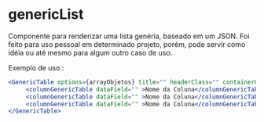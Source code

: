 # genericList
Componente para renderizar uma lista genéria, baseado em um JSON. Foi feito para uso pessoal em determinado projeto, porém, 
pode servir como idéia ou até mesmo para algum outro caso de uso.


Exemplo de uso : 

```jsx
<GenericTable options={arrayObjetos} title="" headerClass="" containerClass="">            
     <columnGenericTable dataField="" >Nome da Coluna</columnGenericTable>
     <columnGenericTable dataField="" >Nome da Coluna</columnGenericTable>
     <columnGenericTable dataField="" >Nome da Coluna</columnGenericTable>
</GenericTable>

```

